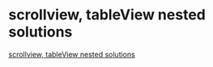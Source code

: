 # scrollview, tableView nested solutions
[scrollview, tableView nested solutions](https://aiwithcloud.com/2022/09/16/scrollview_tableview_nested_solutions/)
